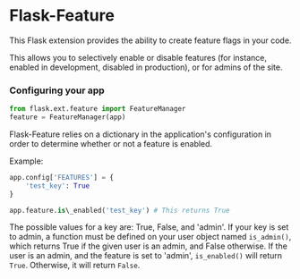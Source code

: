 Flask-Feature
=============

This Flask extension provides the ability to create feature flags in your code.

This allows you to selectively enable or disable features (for instance, enabled in development, disabled in production), or
for admins of the site.

### Configuring your app
```python
from flask.ext.feature import FeatureManager
feature = FeatureManager(app)
```

Flask-Feature relies on a dictionary in the application's configuration in order to determine whether or not a feature is enabled.

Example:
```python
app.config['FEATURES'] = {
    'test_key': True
}

app.feature.is\_enabled('test_key') # This returns True
```

The possible values for a key are: True, False, and 'admin'.  If your key is set to admin, a function must be defined on your user object
named ```is_admin()```, which returns True if the given user is an admin, and False otherwise.  If the user is an admin, and the feature is set to 'admin',
```is_enabled()``` will return ```True```.  Otherwise, it will return ```False```.
